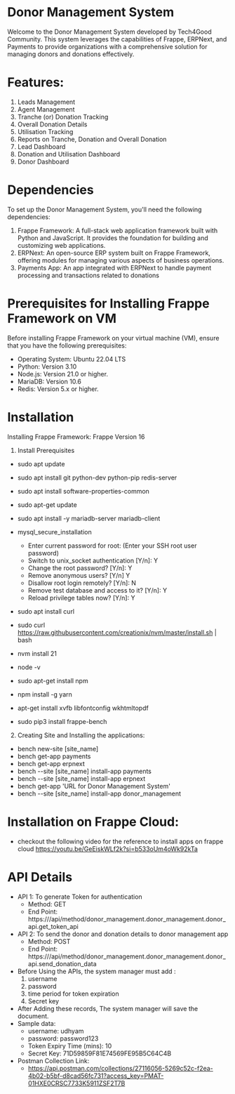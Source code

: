 
# Donor Management System

Welcome to the Donor Management System developed by Tech4Good Community. This system leverages the capabilities of Frappe, ERPNext, and Payments to provide organizations with a comprehensive solution for managing donors and donations effectively.
# Features:
1. Leads Management
2. Agent Management
3. Tranche (or) Donation Tracking
4. Overall Donation Details
5. Utilisation Tracking
6. Reports on Tranche, Donation and Overall Donation
7. Lead Dashboard
8. Donation and Utilisation Dashboard
9. Donor Dashboard   
# Dependencies
To set up the Donor Management System, you'll need the following dependencies:

1.  Frappe Framework: A full-stack web application framework built with Python and JavaScript. It provides the foundation for building and customizing web applications.
2.  ERPNext: An open-source ERP system built on Frappe Framework, offering modules for managing various aspects of business operations.
3.  Payments App: An app integrated with ERPNext to handle payment processing and transactions related to donations

# Prerequisites for Installing Frappe Framework on VM
Before installing Frappe Framework on your virtual machine (VM), ensure that you have the following prerequisites:

- Operating System: Ubuntu 22.04 LTS
- Python: Version 3.10
- Node.js: Version 21.0 or higher.
- MariaDB: Version 10.6
- Redis: Version 5.x or higher.

# Installation
Installing Frappe Framework: Frappe Version 16

1. Install Prerequisites
- sudo apt update
- sudo apt install git python-dev python-pip redis-server
- sudo apt install software-properties-common
- sudo apt-get update
- sudo apt install -y mariadb-server mariadb-client
- mysql_secure_installation
    - Enter current password for root: (Enter your SSH root user password)
    - Switch to unix_socket authentication [Y/n]: Y
    - Change the root password? [Y/n]: Y
    - Remove anonymous users? [Y/n] Y
    - Disallow root login remotely? [Y/n]: N
    - Remove test database and access to it? [Y/n]: Y
    - Reload privilege tables now? [Y/n]: Y

- sudo apt install curl
- sudo curl https://raw.githubusercontent.com/creationix/nvm/master/install.sh | bash
- nvm install 21
- node -v
- sudo apt-get install npm
- npm install -g yarn
- apt-get install xvfb libfontconfig wkhtmltopdf
- sudo pip3 install frappe-bench

2. Creating Site and Installing the applications:
- bench new-site [site_name]
- bench get-app payments
- bench get-app erpnext
- bench --site [site_name] install-app payments
- bench --site [site_name] install-app erpnext
- bench get-app 'URL for Donor Management System'
- bench --site [site_name] install-app donor_management

# Installation on Frappe Cloud:
- checkout the following video for the reference to install apps on frappe cloud https://youtu.be/GeEiskWLf2k?si=b533oUm4oWk92kTa

# API Details 
- API 1: To generate Token for authentication
    - Method: GET
    - End Point: https://<DNS>/api/method/donor_management.donor_management.donor_api.get_token_api
- API 2: To send the donor and donation details to donor management app
    - Method: POST
    - End Point: https://<DNS>/api/method/donor_management.donor_management.donor_api.send_donation_data
- Before Using the APIs, the system manager must add : 
    1. username
    2. password
    3. time period for token expiration
    4. Secret key 
- After Adding these records, The system manager will save the document.
- Sample data: 
    - username: udhyam
    - password: password123
    - Token Expiry Time (mins): 10
    - Secret Key: 71D59859F81E74569FE95B5C64C4B
- Postman Collection Link:
    - https://api.postman.com/collections/27116056-5269c52c-f2ea-4b02-b5bf-d8cad56fc731?access_key=PMAT-01HXE0CRSC7733K5911ZSF2T7B
